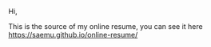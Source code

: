 Hi,

This is the source of my online resume, you can see it here https://saemu.github.io/online-resume/
